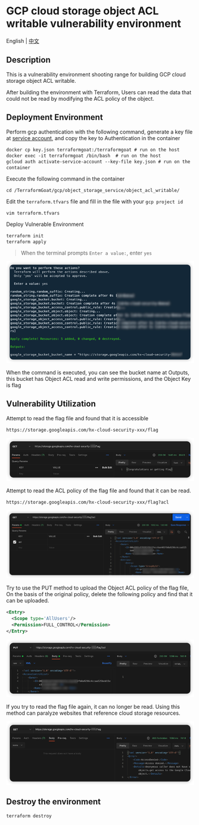# GCP cloud storage object ACL writable vulnerability environment

English | [中文](./README_CN.md)

## Description

This is a vulnerability environment shooting range for building GCP cloud storage object ACL writable.

After building the environment with Terraform, Users can read the data that could not be read by modifying the ACL policy of the object.

## Deployment Environment

Perform gcp authentication with the following command, generate a key file at [service account](https://console.cloud.google.com/projectselector2/iam-admin/serviceaccounts?supportedpurview=project), and copy the key to Authentication in the container

```shell
docker cp key.json terraformgoat:/terraformgoat # run on the host
docker exec -it terraformgoat /bin/bash  # run on the host
gcloud auth activate-service-account --key-file key.json # run on the container
```

Execute the following command in the container

```shell
cd /TerraformGoat/gcp/object_storage_service/object_acl_writable/
```

Edit the `terraform.tfvars` file and fill in the file with your `gcp project id`

```shell
vim terraform.tfvars
```

Deploy Vulnerable Environment

```shell
terraform init
terraform apply
```

> When the terminal prompts `Enter a value:`, enter `yes`

![image](../../../images/1650957671.png)

When the command is executed, you can see the bucket name at Outputs, this bucket has Object ACL read and write permissions, and the Object Key is flag

## Vulnerability Utilization

Attempt to read the flag file and found that it is accessible

```shell
https://storage.googleapis.com/hx-cloud-security-xxx/flag
```

![image](../../../images/1650963015.png)

Attempt to read the ACL policy of the flag file and found that it can be read.

```shell
https://storage.googleapis.com/hx-cloud-security-xxx/flag?acl
```

![image](../../../images/1650963085.png)

Try to use the PUT method to upload the Object ACL policy of the flag file, On the basis of the original policy, delete the following policy and find that it can be uploaded.

```xml
<Entry>
  <Scope type='AllUsers'/>
  <Permission>FULL_CONTROL</Permission>
</Entry>
```

![image](../../../images/1650963175.png)

If you try to read the flag file again, it can no longer be read. Using this method can paralyze websites that reference cloud storage resources.

![image](../../../images/1650963238.png)

## Destroy the environment

```shell
terraform destroy
```
